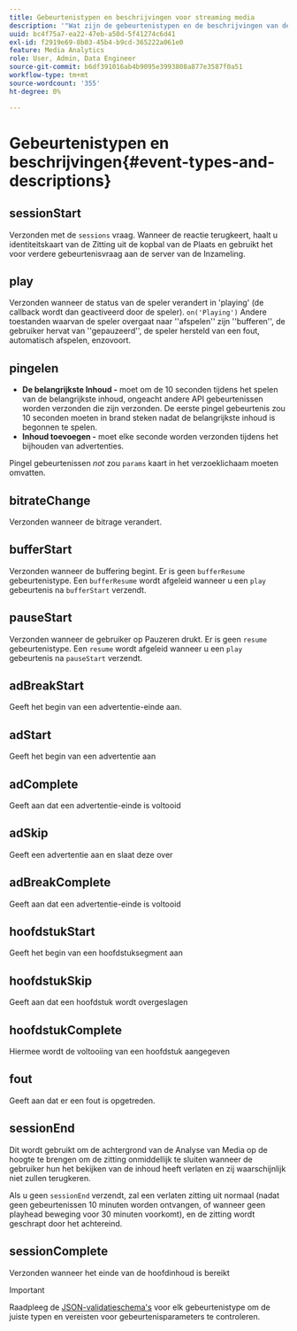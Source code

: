 ```yaml
---
title: Gebeurtenistypen en beschrijvingen voor streaming media
description: '"Wat zijn de gebeurtenistypen en de beschrijvingen van de Inzameling van Media? "'
uuid: bc4f75a7-ea22-47eb-a50d-5f41274c6d41
exl-id: f2919e69-8b03-45b4-b9cd-365222a061e0
feature: Media Analytics
role: User, Admin, Data Engineer
source-git-commit: b6df391016ab4b9095e3993808a877e3587f0a51
workflow-type: tm+mt
source-wordcount: '355'
ht-degree: 0%

---
```


# Gebeurtenistypen en beschrijvingen{#event-types-and-descriptions}

## sessionStart

Verzonden met de `sessions` vraag. Wanneer de reactie terugkeert, haalt u identiteitskaart van de Zitting uit de kopbal van de Plaats en gebruikt het voor verdere gebeurtenisvraag aan de server van de Inzameling.

## play

Verzonden wanneer de status van de speler verandert in &#39;playing&#39; (de callback wordt dan geactiveerd door de speler). `on('Playing')` Andere toestanden waarvan de speler overgaat naar &#39;&#39;afspelen&#39;&#39; zijn &#39;&#39;bufferen&#39;&#39;, de gebruiker hervat van &#39;&#39;gepauzeerd&#39;&#39;, de speler hersteld van een fout, automatisch afspelen, enzovoort.

## pingelen

* **De belangrijkste Inhoud -** moet om de 10 seconden tijdens het spelen van de belangrijkste inhoud, ongeacht andere API gebeurtenissen worden verzonden die zijn verzonden. De eerste pingel gebeurtenis zou 10 seconden moeten in brand steken nadat de belangrijkste inhoud is begonnen te spelen.
* **Inhoud toevoegen -** moet elke seconde worden verzonden tijdens het bijhouden van advertenties.

Pingel gebeurtenissen *not* zou `params` kaart in het verzoeklichaam moeten omvatten.

## bitrateChange

Verzonden wanneer de bitrage verandert.

## bufferStart

Verzonden wanneer de buffering begint. Er is geen `bufferResume` gebeurtenistype. Een `bufferResume` wordt afgeleid wanneer u een `play` gebeurtenis na `bufferStart` verzendt.

## pauseStart

Verzonden wanneer de gebruiker op Pauzeren drukt. Er is geen `resume` gebeurtenistype. Een `resume` wordt afgeleid wanneer u een `play` gebeurtenis na `pauseStart` verzendt.

## adBreakStart

Geeft het begin van een advertentie-einde aan.

## adStart

Geeft het begin van een advertentie aan

## adComplete

Geeft aan dat een advertentie-einde is voltooid

## adSkip

Geeft een advertentie aan en slaat deze over

## adBreakComplete

Geeft aan dat een advertentie-einde is voltooid

## hoofdstukStart

Geeft het begin van een hoofdstuksegment aan

## hoofdstukSkip

Geeft aan dat een hoofdstuk wordt overgeslagen

## hoofdstukComplete

Hiermee wordt de voltooiing van een hoofdstuk aangegeven

## fout

Geeft aan dat er een fout is opgetreden.

## sessionEnd

Dit wordt gebruikt om de achtergrond van de Analyse van Media op de hoogte te brengen om de zitting onmiddellijk te sluiten wanneer de gebruiker hun het bekijken van de inhoud heeft verlaten en zij waarschijnlijk niet zullen terugkeren.

Als u geen `sessionEnd` verzendt, zal een verlaten zitting uit normaal (nadat geen gebeurtenissen 10 minuten worden ontvangen, of wanneer geen playhead beweging voor 30 minuten voorkomt), en de zitting wordt geschrapt door het achtereind.

## sessionComplete

Verzonden wanneer het einde van de hoofdinhoud is bereikt

>[!IMPORTANT]
>
>Raadpleeg de [JSON-validatieschema&#39;s](/help/media-collection-api/mc-api-ref/mc-api-json-validation.md) voor elk gebeurtenistype om de juiste typen en vereisten voor gebeurtenisparameters te controleren.
